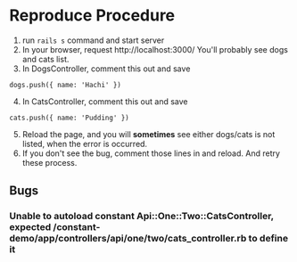 # Reproduce Procedure

1. run `rails s` command and start server
2. In your browser, request http://localhost:3000/  You'll probably see dogs and cats list.
3. In DogsController, comment this out and save

```
dogs.push({ name: 'Hachi' })
```

4. In CatsController, comment this out and save

```
cats.push({ name: 'Pudding' })
```

5. Reload the page, and you will **sometimes** see either dogs/cats is not listed, when the error is occurred.
6. If you don't see the bug, comment those lines in and reload. And retry these process.

## Bugs

### Unable to autoload constant Api::One::Two::CatsController, expected /constant-demo/app/controllers/api/one/two/cats_controller.rb to define it


